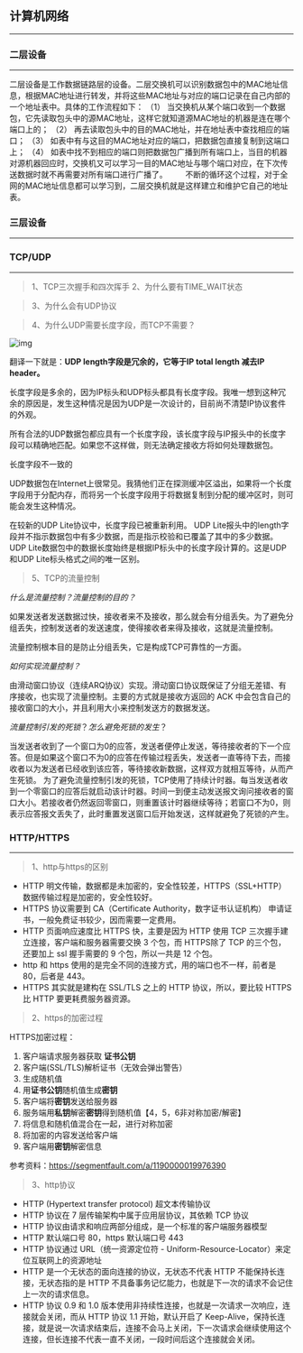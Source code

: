 ## 计算机网络
----

### 二层设备
----

二层设备是工作数据链路层的设备。二层交换机可以识别数据包中的MAC地址信息，根据MAC地址进行转发，并将这些MAC地址与对应的端口记录在自己内部的一个地址表中。具体的工作流程如下：
（1） 当交换机从某个端口收到一个数据包，它先读取包头中的源MAC地址，这样它就知道源MAC地址的机器是连在哪个端口上的；
（2） 再去读取包头中的目的MAC地址，并在地址表中查找相应的端口；
（3） 如表中有与这目的MAC地址对应的端口，把数据包直接复制到这端口上；
（4） 如表中找不到相应的端口则把数据包广播到所有端口上，当目的机器对源机器回应时，交换机又可以学习一目的MAC地址与哪个端口对应，在下次传送数据时就不再需要对所有端口进行广播了。
　　不断的循环这个过程，对于全网的MAC地址信息都可以学习到，二层交换机就是这样建立和维护它自己的地址表。

### 三层设备
----


### TCP/UDP
----

> 1、TCP三次握手和四次挥手
> 2、为什么要有TIME_WAIT状态

> 3、为什么会有UDP协议

> 4、为什么UDP需要长度字段，而TCP不需要？

![img](https://pic3.zhimg.com/80/v2-4e650c82d033a0319c3f63ea501fd3fc_720w.jpg?source=1940ef5c)

翻译一下就是：**UDP length字段是冗余的，它等于IP total length 减去IP header。**

长度字段是多余的，因为IP标头和UDP标头都具有长度字段。我唯一想到这种冗余的原因是，发生这种情况是因为UDP是一次设计的，目前尚不清楚IP协议套件的外观。

所有合法的UDP数据包都应具有一个长度字段，该长度字段与IP报头中的长度字段可以精确地匹配。如果您不这样做，则无法确定接收方将如何处理数据包。

长度字段不一致的

UDP数据包在Internet上很常见。我猜他们正在探测缓冲区溢出，如果将一个长度字段用于分配内存，而将另一个长度字段用于将数据复制到分配的缓冲区时，则可能会发生这种情况。

在较新的UDP Lite协议中，长度字段已被重新利用。 UDP Lite报头中的length字段并不指示数据包中有多少数据，而是指示校验和已覆盖了其中的多少数据。 UDP Lite数据包中的数据长度始终是根据IP标头中的长度字段计算的。这是UDP和UDP Lite标头格式之间的唯一区别。

> 5、TCP的流量控制

*什么是流量控制？流量控制的目的？*

如果发送者发送数据过快，接收者来不及接收，那么就会有分组丢失。为了避免分组丢失，控制发送者的发送速度，使得接收者来得及接收，这就是流量控制。

流量控制根本目的是防止分组丢失，它是构成TCP可靠性的一方面。

*如何实现流量控制？*

由滑动窗口协议（连续ARQ协议）实现。滑动窗口协议既保证了分组无差错、有序接收，也实现了流量控制。主要的方式就是接收方返回的 ACK 中会包含自己的接收窗口的大小，并且利用大小来控制发送方的数据发送。

*流量控制引发的死锁*？*怎么避免死锁的发生*？

当发送者收到了一个窗口为0的应答，发送者便停止发送，等待接收者的下一个应答。但是如果这个窗口不为0的应答在传输过程丢失，发送者一直等待下去，而接收者以为发送者已经收到该应答，等待接收新数据，这样双方就相互等待，从而产生死锁。
为了避免流量控制引发的死锁，TCP使用了持续计时器。每当发送者收到一个零窗口的应答后就启动该计时器。时间一到便主动发送报文询问接收者的窗口大小。若接收者仍然返回零窗口，则重置该计时器继续等待；若窗口不为0，则表示应答报文丢失了，此时重置发送窗口后开始发送，这样就避免了死锁的产生。


### HTTP/HTTPS
----

> 1、http与https的区别

- HTTP 明文传输，数据都是未加密的，安全性较差，HTTPS（SSL+HTTP）数据传输过程是加密的，安全性较好。
- HTTPS 协议需要到 CA（Certificate Authority，数字证书认证机构） 申请证书，一般免费证书较少，因而需要一定费用。
- HTTP 页面响应速度比 HTTPS 快，主要是因为 HTTP 使用 TCP 三次握手建立连接，客户端和服务器需要交换 3 个包，而 HTTPS除了 TCP 的三个包，还要加上 ssl 握手需要的 9 个包，所以一共是 12 个包。
- http 和 https 使用的是完全不同的连接方式，用的端口也不一样，前者是 80，后者是 443。
- HTTPS 其实就是建构在 SSL/TLS 之上的 HTTP 协议，所以，要比较 HTTPS 比 HTTP 要更耗费服务器资源。

> 2、https的加密过程

HTTPS加密过程：

1. 客户端请求服务器获取 **证书公钥**
2. 客户端(SSL/TLS)解析证书（无效会弹出警告）
3. 生成随机值
4. 用**证书公钥**随机值生成**密钥**
5. 客户端将**密钥**发送给服务器
6. 服务端用**私钥**解密**密钥**得到随机值【4，5，6非对称加密/解密】
7. 将信息和随机值混合在一起，进行对称加密
8. 将加密的内容发送给客户端
9. 客户端用**密钥**解密信息

参考资料：https://segmentfault.com/a/1190000019976390

> 3、http协议

- HTTP (Hypertext transfer protocol) 超文本传输协议
- HTTP 协议在 7 层传输架构中属于应用层协议，其依赖 TCP 协议
- HTTP 协议由请求和响应两部分组成，是一个标准的客户端服务器模型
- HTTP 默认端口号 80，https 默认端口号 443
- HTTP 协议通过 URL（统一资源定位符 - Uniform-Resource-Locator）来定位互联网上的资源地址
- HTTP 是一个无状态的面向连接的协议，无状态不代表 HTTP 不能保持长连接，无状态指的是 HTTP 不具备事务记忆能力，也就是下一次的请求不会记住上一次的请求信息。
- HTTP 协议 0.9 和 1.0 版本使用非持续性连接，也就是一次请求一次响应，连接就会关闭，而从 HTTP 协议 1.1 开始，默认开启了 Keep-Alive，保持长连接，就是说一次请求结束后，连接不会马上关闭，下一次请求会继续使用这个连接，但长连接不代表一直不关闭，一段时间后这个连接就会关闭。
